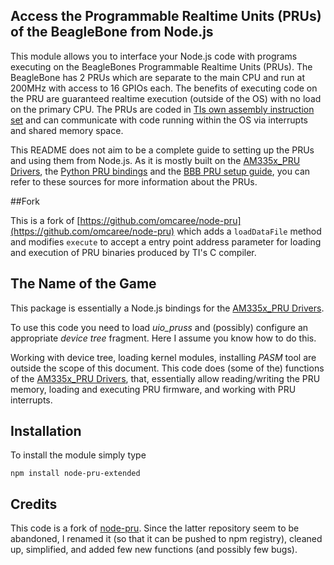 Access the Programmable Realtime Units (PRUs) of the BeagleBone from Node.js
----------------------------------------------------------------------------

This module allows you to interface your Node.js code with programs executing on the BeagleBones Programmable Realtime Units (PRUs). The BeagleBone has 2 PRUs which are separate to the main CPU and run at 200MHz with access to 16 GPIOs each. The benefits of executing code on the PRU are guaranteed realtime execution (outside of the OS) with no load on the primary CPU. The PRUs are coded in [TIs own assembly instruction set](http://processors.wiki.ti.com/index.php/PRU_Assembly_Instructions) and can communicate with code running within the OS via interrupts and shared memory space. 

This README does not aim to be a complete guide to setting up the PRUs and using them from Node.js. As it is mostly built on the [AM335x_PRU Drivers](https://github.com/beagleboard/am335x_pru_package), the [Python PRU bindings](https://bitbucket.org/intelligentagent/pypruss) and the [BBB PRU setup guide](http://www.element14.com/community/community/knode/single-board_computers/next-gen_beaglebone/blog/2013/05/22/bbb--working-with-the-pru-icssprussv2), you can refer to these sources for more information about the PRUs.

##Fork

This is a fork of [https://github.com/omcaree/node-pru](https://github.com/omcaree/node-pru) which adds a `loadDataFile` method and modifies `execute` to accept a entry point address parameter for loading and execution of PRU binaries produced by TI's C compiler.

The Name of the Game
------------------
This package is essentially a Node.js bindings for the [AM335x_PRU Drivers](https://github.com/beagleboard/am335x_pru_package).

To use this code you need to load *uio_pruss* and (possibly) configure an appropriate *device tree* fragment. Here I assume you know how to
do this.

Working with device tree, loading kernel modules, installing *PASM* tool are outside the scope of this document. This code does (some of the) functions
of the [AM335x_PRU Drivers](https://github.com/beagleboard/am335x_pru_package), that, essentially allow reading/writing the PRU memory, loading and executing PRU firmware, and working with PRU interrupts. 


Installation
------------
To install the module simply type

	npm install node-pru-extended 
	
Credits
-------
This code is a fork of [node-pru](http://github.com/omcaree/node-pru). Since the latter repository seem to be abandoned, I renamed
it (so that it can be pushed to npm registry), cleaned up, simplified, and added few new functions (and possibly few bugs).
